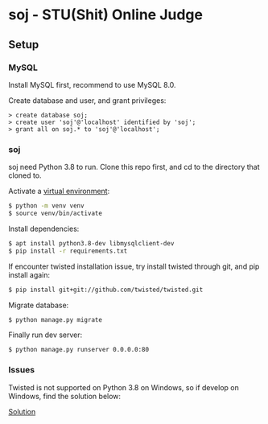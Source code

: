 # soj - STU(Shit) Online Judge

## Setup
### MySQL
Install MySQL first, recommend to use MySQL 8.0.

Create database and user, and grant privileges:
```
> create database soj;
> create user 'soj'@'localhost' identified by 'soj';
> grant all on soj.* to 'soj'@'localhost';
```

### soj
soj need Python 3.8 to run. Clone this repo first, and cd to the directory that cloned to.

Activate a [virtual environment](https://docs.python.org/3/library/venv.html):
```bash
$ python -m venv venv
$ source venv/bin/activate
```
Install dependencies:
```bash
$ apt install python3.8-dev libmysqlclient-dev
$ pip install -r requirements.txt
```
If encounter twisted installation issue, try install twisted through git, and pip install again:
```bash
$ pip install git+git://github.com/twisted/twisted.git
```
Migrate database:
```bash
$ python manage.py migrate
```
Finally run dev server:
```
$ python manage.py runserver 0.0.0.0:80
```
### Issues
Twisted is not supported on Python 3.8 on Windows, so if develop on Windows, find the solution below:

[Solution](https://stackoverflow.com/questions/58908293/i-keep-getting-notimplementederror-error-when-starting-django-server)
